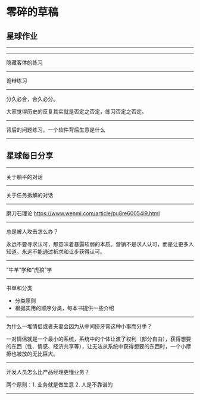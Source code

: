 # 零碎的草稿

## 星球作业

-------


------

隐藏客体的练习

-----------

诡辩练习 

-----------

分久必合，合久必分。

大家觉得历史的反复其实就是否定之否定，练习否定之否定。

----

背后的问题练习，一个软件背后生意是什么

------

## 星球每日分享

--------

关于躺平的对话

--------------

关于任务拆解的对话

--------

磨刀石理论 https://www.wenmi.com/article/pu8re60054i9.html 

---

总是被人攻击怎么办？

永远不要寻求认可，那意味着暴露软弱的本质。营销不是求人认可，而是让更多人知道。永远不能通过祈求和让步获得认可。

-------

“牛羊”学和“虎狼”学

--------

书单和分类

- 分类原则
- 根据实用的顺序分类，每本书提供一些介绍

--------

为什么一堆情侣或者夫妻会因为从中间挤牙膏这种小事而分手？

一对情侣就是一个最小的系统，系统中的个体让渡了权利（部分自由），获得想要的东西（性、情感、经济共享等），让无法从系统中获得想要的东西时，一个小摩擦也被放的无比巨大。

--------

开发人员怎么比产品经理更懂业务？

两个原则：1. 业务就是做生意 2. 人是不靠谱的



--------
